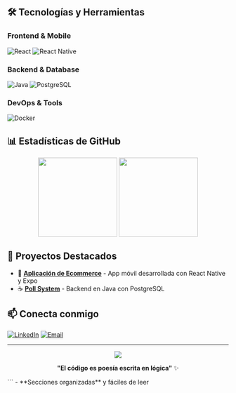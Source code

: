 ## 🛠️ Tecnologías y Herramientas

### Frontend & Mobile
![React](https://img.shields.io/badge/React-20232A?style=for-the-badge&logo=react&logoColor=61DAFB)
![React Native](https://img.shields.io/badge/React_Native-20232A?style=for-the-badge&logo=react&logoColor=61DAFB)

### Backend & Database
![Java](https://img.shields.io/badge/Java-ED8B00?style=for-the-badge&logo=openjdk&logoColor=white)
![PostgreSQL](https://img.shields.io/badge/PostgreSQL-316192?style=for-the-badge&logo=postgresql&logoColor=white)

### DevOps & Tools
![Docker](https://img.shields.io/badge/Docker-2496ED?style=for-the-badge&logo=docker&logoColor=white)

## 📊 Estadísticas de GitHub

<div align="center">
  <img height="180em" src="https://github-readme-stats.vercel.app/api?username=enmanuelrdgz&show_icons=true&theme=tokyonight&include_all_commits=true&count_private=true"/>
  <img height="180em" src="https://github-readme-stats.vercel.app/api/top-langs/?username=enmanuelrdgz&layout=compact&langs_count=8&theme=tokyonight"/>
</div>

## 🎯 Proyectos Destacados

- 📱 **[Aplicación de Ecommerce](enlace)** - App móvil desarrollada con React Native y Expo
- ☕ **[Poll System](enlace)** - Backend en Java con PostgreSQL

## 📫 Conecta conmigo

[![LinkedIn](https://img.shields.io/badge/LinkedIn-0077B5?style=for-the-badge&logo=linkedin&logoColor=white)](https://www.linkedin.com/in/enmanuel-rodriguez-51405a28a)
[![Email](https://img.shields.io/badge/Email-D14836?style=for-the-badge&logo=gmail&logoColor=white)](mailto:enmaundostres@gmail.com)

---

<div align="center">
  <img src="https://komarev.com/ghpvc/?username=TU_USERNAME&color=blueviolet&style=flat-square&label=Visitas+al+perfil" />
</div>

<div align="center">
  
  **"El código es poesía escrita en lógica"** ✨
  
</div>
```
- **Secciones organizadas** y fáciles de leer
